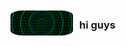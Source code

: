 <div style="display: flex; align-items: center;">
    <img src="https://raw.githubusercontent.com/mugund10/mugund10/main/media/bg.gif" style="width: 100px; height: 40px; object-fit: cover; border-radius: 20%; margin-right: 10px;">
    <h3 style="margin: 10;">hi guys</h3>
</div>
